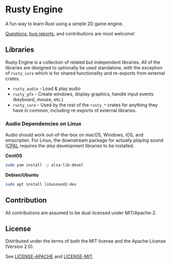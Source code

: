 # Rusty Engine

A fun way to learn Rust using a simple 2D game engine.

[Questions], [bug reports], and contributions are most welcome!

[Questions]: https://github.com/CleanCut/rusty_engine/issues/new
[bug reports]: https://github.com/CleanCut/rusty_engine/issues/new

## Libraries

Rusty Engine is a collection of related but independent libraries.  All of the libraries are
designed to optionally be used standalone, with the exception of `rusty_core` which is for shared
functionality and re-exports from external crates.

- `rusty_audio` - Load & play audio
- `rusty_gfx` - Create windows, display graphics, handle input events (keyboard, mouse, etc.)
- `rusty_core` - Used by the rest of the `rusty_*` crates for anything they have in common,
  including re-exports of external libraries.

### Audio Dependencies on Linux

Audio should work out-of-the-box on macOS, Windows, iOS, and emscripten.  For Linux, the
downstream package for actually _playing_ sound ([CPAL](https://github.com/RustAudio/cpal) requires
the *alsa* development libraries to be installed.

**CentOS**

```bash
sudo yum install -y alsa-lib-devel
```

**Debian/Ubuntu**

```bash
sudo apt install libasound2-dev
```

## Contribution

All contributions are assumed to be dual-licensed under MIT/Apache-2.

## License

Distributed under the terms of both the MIT license and the Apache License (Version 2.0).

See [LICENSE-APACHE](license/APACHE) and [LICENSE-MIT](license/MIT).